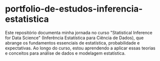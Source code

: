 # portfolio-de-estudos-inferencia-estatistica
Este repositório documenta minha jornada no curso "Statistical Inference for Data Science" (Inferência Estatística para Ciência de Dados), que abrange os fundamentos essenciais de estatística, probabilidade e expectativas. Ao longo do curso, estou aprendendo a aplicar essas teorias e conceitos para análise de dados e modelagem estatística.
